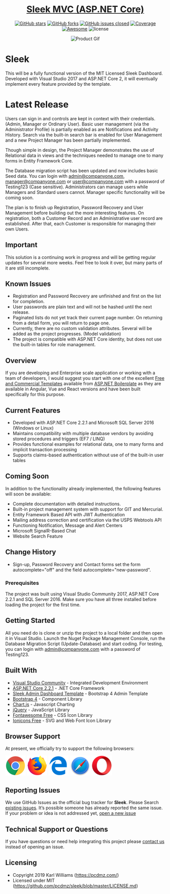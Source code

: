 <div align="center">

# <a href="https://pcdmz.com/" target="_blank" rel="noopener noreferrer">Sleek MVC (ASP.NET Core)</a>

</div>

<div align="center">

[![GitHub stars](https://img.shields.io/github/stars/pcdmz/one.svg?color="brightgreen"&style=flat-square)](https://github.com/pcdmz/sleek/stargazers)
[![GitHub forks](https://img.shields.io/github/forks/pcdmz/one.svg?color="success"&style=flat-square)](https://github.com/pcdmz/sleek/network)
[![GitHub issues closed](https://img.shields.io/github/issues-closed-raw/pcdmz/sleek.svg?color="orange"&style=flat-square)]() 
<a href="https://coveralls.io/github/chartjs/Chart.js?branch=master"><img src="https://img.shields.io/coveralls/chartjs/Chart.js.svg?&style=flat-square&maxAge=600" alt="Coverage"></a>
<a href="https://github.com/chartjs/awesome"><img src="https://awesome.re/badge-flat2.svg?&style=flat-square" alt="Awesome"></a>
![license](https://img.shields.io/badge/license-MIT-blue.svg?&style=flat-square)

</div>

<div align="center">

![Product Gif](/Sleek/wwwroot/assets/img/github/sleek.gif)

</div>

# Sleek
This will be a fully functional version of the MIT Licensed Sleek Dashboard. Developed with Visual Studio 2017 and ASP.NET Core 2, it will eventually implement every feature provided by the template.

# Latest Release
Users can sign in and controls are kept in context with their credentials. (Admin, Manager or Ordinary User). Basic user management (via the Administrator Profile) is 
partially enabled as are Notifications and Activity History. Search via the built-in search bar is enabled for User Management and a new Project Manager has been partially
implemented.

Though simple in design, the Project Manager demonstrates the use of Relational data in views and the techniques needed to manage one to many forms in Entity Framework Core.

The Database migration script has been updated and now includes basic Seed data. You can login with admin@companyone.com, manager@companyone.com or user@companyone.com with a 
password of Testing123 (Case sensitive). Administrators can manage users while Managers and Standard users cannot. Manager specific functionality will be coming soon.

The plan is to finish up Registration, Password Recovery and User Management before building out the more interesting features. On registration, both a Customer Record and 
an Administrative user record are established. After that, each Customer is responsible for managing their own Users.

## Important

This solution is a continuing work in progress and will be getting regular updates for several more weeks. Feel free to look it over, but many parts of it are still incomplete.

## Known Issues

* Registration and Password Recovery are unfinished and first on the list for completion.
* User passwords are plain text and will not be hashed until the next release.
* Paginated lists do not yet track their current page number. On returning from a detail form, you will return to page one.
* Currently, there are no custom validation attributes. Several will be added as the project progresses. (Model validation)
* The project is compatible with ASP.NET Core identity, but does not use the built-in tables for role management.

## Overview

If you are developing and Enterprise scale application or working with a team of developers, I would suggest you start with one of the excellent [Free and Commercial Templates](https://aspnetboilerplate.com/Templates) available from [ASP.NET Boilerplate](https://aspnetboilerplate.com) as they are available in Angular, Vue and React versions and have been built specifically for this purpose.

## Current Features

* Developed with ASP.NET Core 2.2.1 and Microsoft SQL Server 2016 (Windows or Linux)
* Maintains compatibility with multiple database vendors by avoiding stored procedures and triggers (EF7 / LINQ)
* Provides functional examples for relational data, one to many forms and implicit transaction processing
* Supports claims-based authentication without use of of the built-in user tables

## Coming Soon

In addition to the functionality already implemented, the following features will soon be available:

* Complete documentation with detailed instructions.
* Built-in project management system with support for GIT and Mercurial.
* Entity Framework Based API with JWT Authentication
* Mailing address correction and certification via the USPS Webtools API
* Functioning Notification, Message and Alert Centers
* Microsoft SignalR-Based Chat
* Website Search Feature

## Change History

* Sign-up, Password Recovery and Contact forms set the form autocomplete="off" and the field autocomplete="new-password".

### Prerequisites

The project was built using Visual Studio Community 2017, ASP.NET Core 2.2.1 and SQL Server 2016. Make sure you have all three installed before loading the project for the first time.

## Getting Started

All you need do is clone or unzip the project to a local folder and then open it in Visual Studio. Launch the Nuget Package Management Console, run the 
Database Migration Script (Update-Database) and start coding. For testing, you can login with admin@companyone.com with a password of Testing123.

## Built With

* [Visual Studio Community](https://visualstudio.microsoft.com/) - Integrated Development Environment
* [ASP.NET Core 2.2.1](https://docs.microsoft.com/en-us/aspnet/?view=aspnetcore-2.2) - .NET Core Framework
* [Sleek Admin Dashboard Template](https://github.com/tafcoder/sleek-dashboard) - Bootstrap 4 Admin Template
* [Bootstrap 4](https://getbootstrap.com/) - Component Library
* [Chart.js](https://www.chartjs.org/) - Javascript Charting
* [jQuery](https://jquery.com/) - JavaScript Library
* [Fontawesome Free](https://rometools.github.io/rome/) - CSS Icon Library
* [Ionicons Free](https://github.com/ionic-team/ionicons) - SVG and Web Font Icon Library

## Browser Support

At present, we officially try to support the following browsers:

<img src="/Sleek/wwwroot/assets/img/github/chrome.png" width="64" height="64"> <img src="/Sleek/wwwroot/assets/img/github/firefox.png" width="64" height="64"> <img src="/Sleek/wwwroot/assets/img/github/edge.png" width="64" height="64"> <img src="/Sleek/wwwroot/assets/img/github/safari.png" width="64" height="64"> <img src="/Sleek/wwwroot/assets/img/github/opera.png" width="64" height="64">

## Reporting Issues

We use GitHub Issues as the official bug tracker for **Sleek**. Please Search [existing issues](https://github.com/pcdmz/sleek/issues). It’s possible someone has already reported the same issue.
If your problem or idea is not addressed yet, [open a new issue](https://github.com/pcdmz/sleek/issues)

## Technical Support or Questions

If you have questions or need help integrating this project please [contact us](mailto:admin@pcdmz.com) instead of opening an issue.

## Licensing

- Copyright 2019 Karl Williams (https://pcdmz.com/)
- Licensed under MIT (https://github.com/pcdmz/sleek/blob/master/LICENSE.md)
